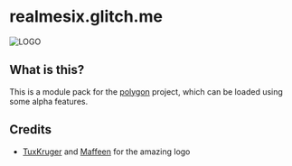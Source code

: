 # realmesix.glitch.me
![LOGO](https://realmesix.glitch.me/static/logo.png)

## What is this?
This is a module pack for the [polygon](https://github.com/justaprudev/polygon) project, which can be loaded using some alpha features.
## Credits
* [TuxKruger](https://github.com/TuxKruger) and [Maffeen](https://github.com/maffeen) for the amazing logo

